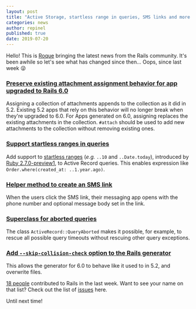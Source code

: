 ```yaml
---
layout: post
title: "Active Storage, startless range in queries, SMS links and more!"
categories: news
author: repinel
published: true
date: 2019-07-20
---
```


Hello! This is [Roque](https://twitter.com/repinel) bringing the latest news from the Rails community. It's been awhile so let's see what has changed since then... Oops, since last week 😜

### [Preserve existing attachment assignment behavior for app upgraded to Rails 6.0](https://github.com/rails/rails/pull/36716)

Assigning a collection of attachments appends to the collection as it did in 5.2. Existing 5.2 apps that rely on this behavior will no longer break when they're upgraded to 6.0.
For Apps generated on 6.0, assigning replaces the existing attachments in the collection. `#attach` should be used to add new attachments to the collection without removing existing ones.

### [Support startless ranges in queries](https://github.com/rails/rails/pull/36696)

Add support to [startless ranges](https://bugs.ruby-lang.org/issues/14799) (_e.g._ `..10` and `..Date.today`), introduced by [Ruby 2.7.0-preview1](https://www.ruby-lang.org/en/news/2019/05/30/ruby-2-7-0-preview1-released/), to Active Record queries. This enables expression like `Order.where(created_at: ..1.year.ago)`.

### [Helper method to create an SMS link](https://github.com/rails/rails/pull/36511)

When the users click the SMS link, their messaging app opens with the phone number and optional message body set in the link.

### [Superclass for aborted queries](https://github.com/rails/rails/pull/36694)

The class `ActiveRecord::QueryAborted` makes it possible, for example, to rescue all possible query timeouts without rescuing other query exceptions.

### [Add `--skip-collision-check` option to the Rails generator](https://github.com/rails/rails/pull/36603)

This allows the generator for 6.0 to behave like it used to in 5.2, and overwrite files.

[18 people](https://contributors.rubyonrails.org/contributors/in-time-window/20190716-20190720) contributed to Rails in the last week. Want to see your name on that list? Check out the list of [issues](https://github.com/rails/rails/issues) here.

Until next time!
